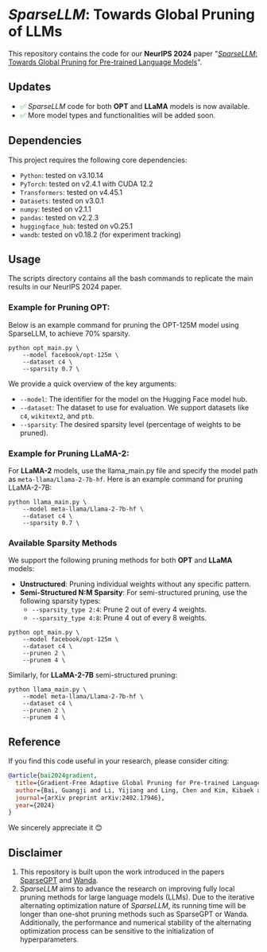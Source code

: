 # *SparseLLM*: Towards Global Pruning of LLMs

This repository contains the code for our **NeurIPS 2024** paper "[*SparseLLM*: Towards Global Pruning for Pre-trained Language Models](https://arxiv.org/abs/2402.17946)".

## Updates

- <span style="color:green;">&#x2705;</span> *SparseLLM* code for both **OPT** and **LLaMA** models is now available.
- <span style="color:green;">&#x2705;</span> More model types and functionalities will be added soon.


## Dependencies

This project requires the following core dependencies:

- `Python`: tested on v3.10.14
- `PyTorch`: tested on v2.4.1 with CUDA 12.2 
- `Transformers`: tested on v4.45.1
- `Datasets`: tested on v3.0.1
- `numpy`: tested on v2.1.1
- `pandas`: tested on v2.2.3
- `huggingface_hub`: tested on v0.25.1
- `wandb`: tested on v0.18.2 (for experiment tracking)

## Usage

The scripts directory contains all the bash commands to replicate the main results in our NeurIPS 2024 paper. 

### Example for Pruning OPT:

Below is an example command for pruning the OPT-125M model using SparseLLM, to achieve 70% sparsity.

```
python opt_main.py \
    --model facebook/opt-125m \
    --dataset c4 \
    --sparsity 0.7 \
```

We provide a quick overview of the key arguments:

- `--model`: The identifier for the model on the Hugging Face model hub.
- `--dataset`: The dataset to use for evaluation. We support datasets like `c4`, `wikitext2`, and `ptb`.
- `--sparsity`: The desired sparsity level (percentage of weights to be pruned).

### Example for Pruning LLaMA-2:

For **LLaMA-2** models, use the llama_main.py file and specify the model path as `meta-llama/Llama-2-7b-hf`. Here is an example command for pruning LLaMA-2-7B:

```
python llama_main.py \
    --model meta-llama/Llama-2-7b-hf \
    --dataset c4 \
    --sparsity 0.7 \
```

### Available Sparsity Methods

We support the following pruning methods for both **OPT** and **LLaMA** models:

- **Unstructured**: Pruning individual weights without any specific pattern.
- **Semi-Structured N:M Sparsity**: For semi-structured pruning, use the following sparsity types:
  - `--sparsity_type 2:4`: Prune 2 out of every 4 weights.
  - `--sparsity_type 4:8`: Prune 4 out of every 8 weights.

```
python opt_main.py \
    --model facebook/opt-125m \
    --dataset c4 \
    --prunen 2 \
    --prunem 4 \
```

Similarly, for **LLaMA-2-7B** semi-structured pruning:

```
python llama_main.py \
    --model meta-llama/Llama-2-7b-hf \
    --dataset c4 \
    --prunen 2 \
    --prunem 4 \
```

## Reference

If you find this code useful in your research, please consider citing:

```bibtex
@article{bai2024gradient,
  title={Gradient-Free Adaptive Global Pruning for Pre-trained Language Models},
  author={Bai, Guangji and Li, Yijiang and Ling, Chen and Kim, Kibaek and Zhao, Liang},
  journal={arXiv preprint arXiv:2402.17946},
  year={2024}
}
```
We sincerely appreciate it 😊

## Disclaimer

1. This repository is built upon the work introduced in the papers [SparseGPT](https://arxiv.org/abs/2301.00774) and [Wanda](https://arxiv.org/abs/2306.11695).
2. *SparseLLM* aims to advance the research on improving fully local pruning methods for large language models (LLMs). Due to the iterative alternating optimization nature of *SparseLLM*, its running time will be longer than one-shot pruning methods such as SparseGPT or Wanda. Additionally, the performance and numerical stability of the alternating optimization process can be sensitive to the initialization of hyperparameters.
